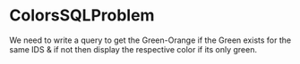 # ColorsSQLProblem
We need to write a query to get the Green-Orange if the Green exists for the same IDS &amp; if not then display the respective color if its only green.

